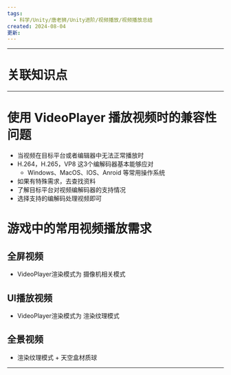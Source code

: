 ```yaml
---
tags:
  - 科学/Unity/唐老狮/Unity进阶/视频播放/视频播放总结
created: 2024-08-04
更新:
---
```


---
# 关联知识点



---
# 使用 VideoPlayer 播放视频时的兼容性问题

- 当视频在目标平台或者编辑器中无法正常播放时
- H.264，H.265，VP8 这3个编解码器基本能够应对
	- Windows、MacOS、lOS、Anroid 等常用操作系统
- 如果有特殊需求，去查找资料
- 了解目标平台对视频编解码器的支持情况
- 选择支持的编解码处理视频即可
# 游戏中的常用视频播放需求
## 全屏视频

- VideoPlayer渲染模式为 摄像机相关模式
## Ul播放视频

- VideoPlayer渲染模式为 渲染纹理模式
## 全景视频

- 渲染纹理模式 + 天空盒材质球

---
